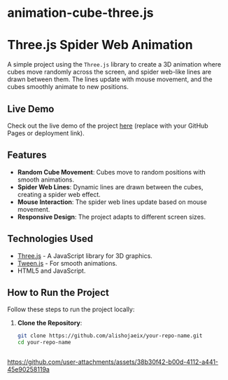 # animation-cube-three.js
# Three.js Spider Web Animation

A simple project using the `Three.js` library to create a 3D animation where cubes move randomly across the screen, and spider web-like lines are drawn between them. The lines update with mouse movement, and the cubes smoothly animate to new positions.

## Live Demo

Check out the live demo of the project [here](#) (replace with your GitHub Pages or deployment link).

## Features

- **Random Cube Movement**: Cubes move to random positions with smooth animations.
- **Spider Web Lines**: Dynamic lines are drawn between the cubes, creating a spider web effect.
- **Mouse Interaction**: The spider web lines update based on mouse movement.
- **Responsive Design**: The project adapts to different screen sizes.

## Technologies Used

- [Three.js](https://threejs.org/) - A JavaScript library for 3D graphics.
- [Tween.js](https://github.com/tweenjs/tween.js/) - For smooth animations.
- HTML5 and JavaScript.

## How to Run the Project

Follow these steps to run the project locally:

1. **Clone the Repository**:
   ```bash
   git clone https://github.com/alishojaeix/your-repo-name.git
   cd your-repo-name



https://github.com/user-attachments/assets/38b30f42-b00d-4112-a441-45e90258119a


   
